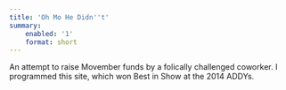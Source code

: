 ```yaml
---
title: 'Oh Mo He Didn''t'
summary:
    enabled: '1'
    format: short
---
```


<p>An attempt to raise Movember funds by a folically challenged coworker. I programmed this site, which won Best in Show at the 2014 ADDYs.
</p>